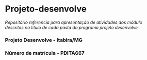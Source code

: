 # Projeto-desenvolve

_Repositório referencia para apresentação de atividades dos módulo descritos no título de cada pasta do programa projeto desenvolve_

</header>

<!--
  <<< Author notes: Step 1 >>>
  Choose 3-5 steps for your course.
  The first step is always the hardest, so pick something easy!
  Link to docs.github.com for further explanations.
  Encourage users to open new tabs for steps!
-->

### Projeto Desenvolve - Itabira/MG
### Número de matrícula - PDITA667
